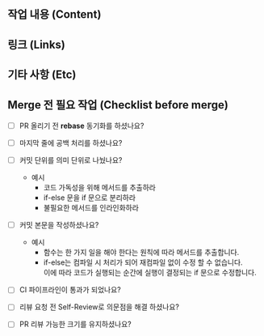 ## 작업 내용 (Content)
<!--해당 PR에 대한 설명 혹은 이미지, 링크 등을 넣어주세요. -->

## 링크 (Links)

## 기타 사항 (Etc)

## Merge 전 필요 작업 (Checklist before merge)
- [ ] PR 올리기 전 **rebase** 동기화를 하셨나요?
- [ ] 마지막 줄에 공백 처리를 하셨나요?
- [ ] 커밋 단위를 의미 단위로 나눴나요?
  - 예시
    - 코드 가독성을 위해 메서드를 추출하라
    - if-else 문을 if 문으로 분리하라
    - 불필요한 메서드를 인라인화하라
- [ ] 커밋 본문을 작성하셨나요?
  - 예시
    - 함수는 한 가지 일을 해야 한다는 원칙에 따라 메서드를 추출합니다.
    - if-else는 컴파일 시 처리가 되어 재컴파일 없이 수정 할 수 없습니다.  
      이에 따라 코드가 실행되는 순간에 실행이 결정되는 if 문으로 수정합니다.
- [ ] CI 파이프라인이 통과가 되었나요?
- [ ] 리뷰 요청 전 Self-Review로 의문점을 해결 하셨나요? 
- [ ] PR 리뷰 가능한 크기를 유지하셨나요?

